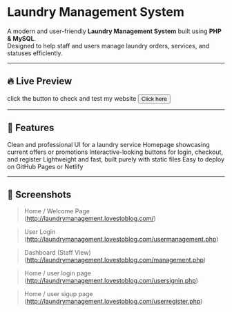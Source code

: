 # Laundry Management System

A modern and user-friendly **Laundry Management System** built using **PHP & MySQL**.  
Designed to help staff and users manage laundry orders, services, and statuses efficiently.

---

## 🔥 Live Preview
 click the  button to check and test my website 
<a href="http://laundrymanagement.lovestoblog.com/" target="_blank">
  <button>Click here</button>
</a>


---

## 🧺 Features

Clean and professional UI for a laundry service
Homepage showcasing current offers or promotions
Interactive-looking buttons for login, checkout, and register
Lightweight and fast, built purely with static files
Easy to deploy on GitHub Pages or Netlify

---

## 📸 Screenshots

> Home / Welcome Page  
(http://laundrymanagement.lovestoblog.com/)

> User Login  
(http://laundrymanagement.lovestoblog.com/usermanagement.php)

> Dashboard (Staff View)  
(http://laundrymanagement.lovestoblog.com/management.php)

> Home / user login page  
(http://laundrymanagement.lovestoblog.com/usersignin.php)

> Home / user sigup page  
(http://laundrymanagement.lovestoblog.com/userregister.php)

